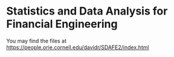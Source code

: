 # Statistics and Data Analysis for Financial Engineering 

You may find the files at https://people.orie.cornell.edu/davidr/SDAFE2/index.html
